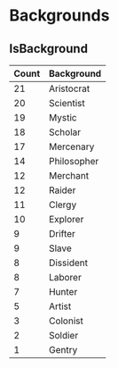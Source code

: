 <!-- TITLE: Backgrounds -->

# Backgrounds
## IsBackground

Count | Background
:--- | :---
21 | Aristocrat
20 | Scientist
19 | Mystic
18 | Scholar
17 | Mercenary
14 | Philosopher
12 | Merchant
12 | Raider
11 | Clergy
10 | Explorer
9 | Drifter
9 | Slave
8 | Dissident
8 | Laborer
7 | Hunter
5 | Artist
3 | Colonist
2 | Soldier
1 | Gentry